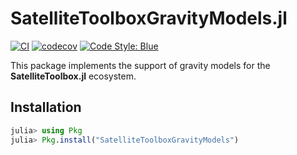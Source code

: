 SatelliteToolboxGravityModels.jl
================================

[![CI](https://github.com/JuliaSpace/SatelliteToolboxGravityModels.jl/actions/workflows/ci.yml/badge.svg)](https://github.com/JuliaSpace/SatelliteToolboxGravityModels.jl/actions/workflows/ci.yml)
[![codecov](https://codecov.io/gh/JuliaSpace/SatelliteToolboxGravityModels.jl/branch/main/graph/badge.svg?token=47G4OLV6PD)](https://codecov.io/gh/JuliaSpace/SatelliteToolboxGravityModels.jl)
[![Code Style: Blue](https://img.shields.io/badge/code%20style-blue-4495d1.svg)](https://github.com/invenia/BlueStyle)

This package implements the support of gravity models for the **SatelliteToolbox.jl**
ecosystem.

## Installation

```julia
julia> using Pkg
julia> Pkg.install("SatelliteToolboxGravityModels")
```
